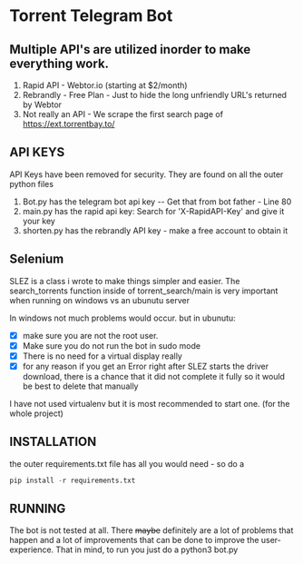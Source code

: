 # Torrent Telegram Bot

## Multiple API's are utilized inorder to make everything work.
1. Rapid API - Webtor.io (starting at $2/month)
2. Rebrandly - Free Plan - Just to hide the long unfriendly URL's returned by Webtor
3. Not really an API - We scrape the first search page of https://ext.torrentbay.to/

## API KEYS
API Keys have been removed for security. They are found on all the outer python files
1. Bot.py has the telegram bot api key -- Get that from bot father - Line 80
2. main.py has the rapid api key: Search for 'X-RapidAPI-Key' and give it your key
3. shorten.py has the rebrandly API key - make a free account to  obtain it

## Selenium
SLEZ is a class i wrote to make things simpler and easier. 
The search_torrents function inside of torrent_search/main is very important when running on windows vs an ubunutu server

In windows not much problems would occur. but in ubunutu:
-[x] make sure you are not the root user.
-[x] Make sure you do not run the bot in sudo mode
- [x] There is no need for a virtual display really
- [x] for any reason if you get an Error right after SLEZ starts the driver download, there is a chance that it did not complete it fully so it would be best to delete that manually

I have not used virtualenv but it is most recommended to start one. (for the whole project)

## INSTALLATION
the outer requirements.txt file has all you would need - so do a 

```python 
pip install -r requirements.txt
```

## RUNNING
The bot is not tested at all. There ~~maybe~~ definitely are a lot of problems that happen and a lot of improvements that can be done to improve the user-experience. That in mind, to run you just do a python3 bot.py